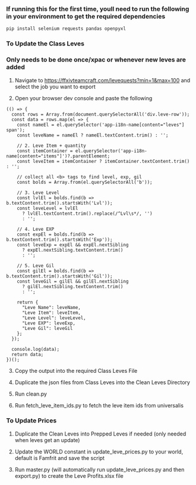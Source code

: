 ### If running this for the first time, youll need to run the following in your environment to get the required dependencies

```pip install selenium requests pandas openpyxl```


### To Update the Class Leves 
### Only needs to be done once/xpac or whenever new leves are added

1. Navigate to https://ffxivteamcraft.com/levequests?min=1&max=100 and select the job you want to export

2. Open your browser dev console and paste the following

```
(() => {
  const rows = Array.from(document.querySelectorAll('div.leve-row'));
  const data = rows.map(el => {
    const nameEl = el.querySelector('app-i18n-name[content="leves"] span');
    const leveName = nameEl ? nameEl.textContent.trim() : '';

    // 2. Leve Item + quantity
    const itemContainer = el.querySelector('app-i18n-name[content="items"]')?.parentElement;
    const leveItem = itemContainer ? itemContainer.textContent.trim() : '';

    // collect all <b> tags to find level, exp, gil
    const bolds = Array.from(el.querySelectorAll('b'));

    // 3. Leve Level
    const lvlEl = bolds.find(b => b.textContent.trim().startsWith('Lvl'));
    const leveLevel = lvlEl
      ? lvlEl.textContent.trim().replace(/^Lvl\s*/, '')
      : '';

    // 4. Leve EXP
    const expEl = bolds.find(b => b.textContent.trim().startsWith('Exp'));
    const leveExp = expEl && expEl.nextSibling
      ? expEl.nextSibling.textContent.trim()
      : '';

    // 5. Leve Gil
    const gilEl = bolds.find(b => b.textContent.trim().startsWith('Gil'));
    const leveGil = gilEl && gilEl.nextSibling
      ? gilEl.nextSibling.textContent.trim()
      : '';

    return {
      "Leve Name": leveName,
      "Leve Item": leveItem,
      "Leve Level": leveLevel,
      "Leve EXP": leveExp,
      "Leve Gil": leveGil
    };
  });

  console.log(data);
  return data;
})();
```


3. Copy the output into the required Class Leves File

4. Duplicate the json files from Class Leves into the Clean Leves Directory

4. Run clean.py

5. Run fetch_leve_item_ids.py to fetch the leve item ids from universalis


### To Update Prices

1. Duplicate the Clean Leves into Prepped Leves if needed (only needed when leves get an update)

2.  Update the WORLD constant in update_leve_prices.py to your world, default is Famfrit and save the script

3. Run master.py (will automatically run update_leve_prices.py and then export.py) to create the Leve Profits.xlsx file
